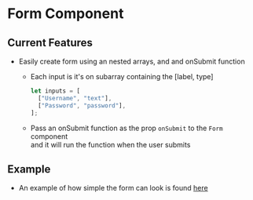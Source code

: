 # Form Component

## Current Features

- Easily create form using an nested arrays, and and onSubmit function

  - Each input is it's on subarray containing the [label, type]

    ```js
    let inputs = [
      ["Username", "text"],
      ["Password", "password"],
    ];
    ```

  - Pass an onSubmit function as the prop `onSubmit` to the `Form` component\
    and it will run the function when the user submits

## Example

- An example of how simple the form can look is found [here](../../Pages/FormExample/Login/Login.js)
